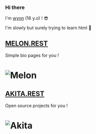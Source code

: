 ### Hi there

I'm [wynn](https://wynn.rest) (16 y.o) ! :sunglasses:

I'm slowly but surely trying to learn html :ghost:

## [MELON.REST](https://melon.rest)
Simple bio pages for you !
# ![Melon](https://cdn.discordapp.com/avatars/921116870730465380/6d5e22b01f2069b79074d0b3978ed5b9.webp)

## [AKITA.REST](https://melon.rest)
Open source projects for you !
# ![Akita](https://avatars.githubusercontent.com/u/96380321?s=128&v=4)
